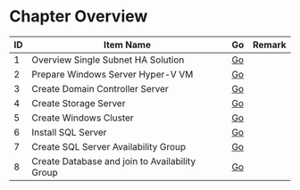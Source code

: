 # Chapter Overview
| ID | Item Name | Go | Remark |
| --- | --- | --- | --- |
| 1 | Overview Single Subnet HA Solution | [Go](./01-overview-single-subnet-ha-solution.md) | |
| 2 | Prepare Windows Server Hyper-V VM | [Go](./02-prepare-windows-server-hyper-v-vm.md) | |
| 3 | Create Domain Controller Server | [Go](./03-create-domain-controller.md) | |
| 4 | Create Storage Server | [Go](./04-create-storage-server.md) | |
| 5 | Create Windows Cluster | [Go](./05-create-windows-cluster.md) | |
| 6 | Install SQL Server | [Go](./06-install-sql-server.md) | |
| 7 | Create SQL Server Availability Group | [Go](./07-create-sql-server-availability-group.md) | |
| 8 | Create Database and join to Availability Group | [Go](./08-create-database-and-join-to-availability-group.md) | | 9 | Add Listener to Availability Group | [Go](./09-add-listener-to-availability-group.md) |